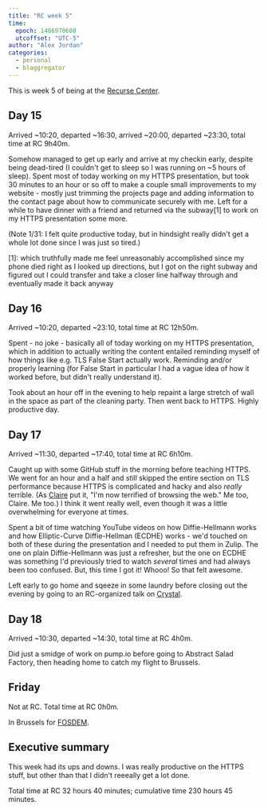 ```yaml
---
title: "RC week 5"
time:
  epoch: 1486970608
  utcoffset: "UTC-5"
author: "Alex Jordan"
categories:
  - personal
  - blaggregator
---
```


This is week 5 of being at the [Recurse Center][].

<!-- TODO: this is a bug
<script async defer src="https://www.recurse-scout.com/loader.js?t=3d49e64361d4b897ffd2fd56dcd93ca4"></script>
-->

## Day 15

Arrived ~10:20, departed ~16:30, arrived ~20:00, departed ~23:30, total time at RC 9h40m.

Somehow managed to get up early and arrive at my checkin early, despite being dead-tired (I couldn't get to sleep so I was running on ~5 hours of sleep). Spent most of today working on my HTTPS presentation, but took 30 minutes to an hour or so off to make a couple small improvements to my website - mostly just trimming the projects page and adding information to the contact page about how to communicate securely with me. Left for a while to have dinner with a friend and returned via the subway\[1] to work on my HTTPS presentation some more.

(Note 1/31: I felt quite productive today, but in hindsight really didn't get a whole lot done since I was just so tired.)

 \[1]: which truthfully made me feel unreasonably accomplished since my phone died right as I looked up directions, but I got on the right subway and figured out I could transfer and take a closer line halfway through and eventually made it back anyway

## Day 16

Arrived ~10:20, departed ~23:10, total time at RC 12h50m.

Spent - no joke - basically all of today working on my HTTPS presentation, which in addition to actually writing the content entailed reminding myself of how things like e.g. TLS False Start actually work. Reminding and/or properly learning (for False Start in particular I had a vague idea of how it worked before, but didn't really understand it).

Took about an hour off in the evening to help repaint a large stretch of wall in the space as part of the cleaning party. Then went back to HTTPS. Highly productive day.

## Day 17

Arrived ~11:30, departed ~17:40, total time at RC 6h10m.

Caught up with some GitHub stuff in the morning before teaching HTTPS. We went for an hour and a half and _still_ skipped the entire section on TLS performance because HTTPS is complicated and hacky and also _really_ terrible. (As [Claire][] put it, "I'm now terrified of browsing the web." Me too, Claire. Me too.) I think it went really well, even though it was a little overwhelming for everyone at times.

Spent a bit of time watching YouTube videos on how Diffie-Hellmann works and how Elliptic-Curve Diffie-Hellman (ECDHE) works - we'd touched on both of these during the presentation and I needed to put them in Zulip. The one on plain Diffie-Hellmann was just a refresher, but the one on ECDHE was something I'd previously tried to watch _several_ times and had always been too confused. But, this time I got it! Whooo! So that felt awesome.

Left early to go home and sqeeze in some laundry before closing out the evening by going to an RC-organized talk on [Crystal][].

## Day 18

Arrived ~10:30, departed ~14:30, total time at RC 4h0m.

Did just a smidge of work on pump.io before going to Abstract Salad Factory, then heading home to catch my flight to Brussels.

## Friday

Not at RC. Total time at RC 0h0m.

In Brussels for [FOSDEM][].
 
## Executive summary

This week had its ups and downs. I was really productive on the HTTPS stuff, but other than that I didn't reeeally get a lot done.

Total time at RC 32 hours 40 minutes; cumulative time 230 hours 45 minutes.

 [Recurse Center]: https://recurse.com
 [Claire]: https://github.com/eeclaire
 [FOSDEM]: https://fosdem.org/2017/
 [Crystal]: https://crystal-lang.org/
